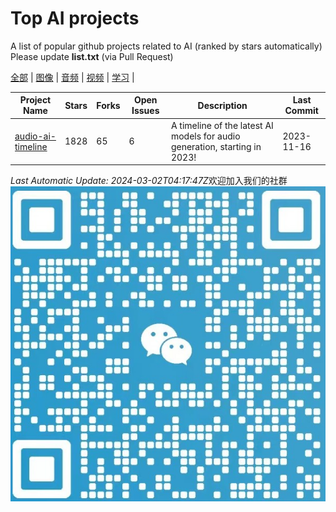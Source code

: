 # Top AI projects
A list of popular github projects related to AI (ranked by stars automatically)
Please update **list.txt** (via Pull Request)

<a href="./README.md">全部</a> |   <a href="./READMEpicture.md">图像</a> |   <a href="./READMEaudio.md">音频</a> | <a href="./READMEvideo.md">视频</a> | <a href="./READMElearn.md">学习</a> | 

| Project Name | Stars | Forks | Open Issues | Description | Last Commit |
| ------------ | ----- | ----- | ----------- | ----------- | ----------- |
| [audio-ai-timeline](https://github.com/archinetai/audio-ai-timeline) | 1828 | 65 | 6 | A timeline of the latest AI models for audio generation, starting in 2023! | 2023-11-16 |

*Last Automatic Update: 2024-03-02T04:17:47Z*欢迎加入我们的社群 ![](https://raw.githubusercontent.com/mouuii/picture/master/weichat.jpg) 
